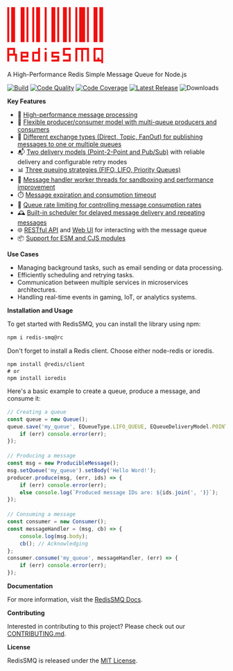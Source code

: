[![RedisSMQ](./logo.png)](https://github.com/weyoss/redis-smq)

A High-Performance Redis Simple Message Queue for Node.js

[![Build](https://img.shields.io/github/actions/workflow/status/weyoss/redis-smq/tests.yml?style=flat-square)](https://github.com/weyoss/redis-smq/actions/workflows/tests.yml)
[![Code Quality](https://img.shields.io/github/actions/workflow/status/weyoss/redis-smq/codeql.yml?style=flat-square&label=quality)](https://github.com/weyoss/redis-smq/actions/workflows/codeql.yml)
[![Code Coverage](https://img.shields.io/codecov/c/github/weyoss/redis-smq?style=flat-square)](https://codecov.io/github/weyoss/redis-smq?branch=master)
[![Latest Release](https://img.shields.io/github/v/release/weyoss/redis-smq?include_prereleases&label=release&color=green&style=flat-square)](https://github.com/weyoss/redis-smq/releases)
![Downloads](https://img.shields.io/npm/dm/redis-smq.svg?style=flat-square)

**Key Features**

- 🚀 [High-performance message processing](docs/performance.md)
- 🔄 [Flexible producer/consumer model with multi-queue producers and consumers](docs/consuming-messages.md)
- 🔀 [Different exchange types (Direct, Topic, FanOut) for publishing messages to one or multiple queues](docs/message-exchanges.md)
- 📬 [Two delivery models (Point-2-Point and Pub/Sub)](docs/queue-delivery-models.md) with reliable delivery and configurable retry modes
- 📊 [Three queuing strategies (FIFO, LIFO, Priority Queues)](docs/queues.md)
- 🧵 [Message handler worker threads for sandboxing and performance improvement](docs/message-handler-worker-threads.md)
- ⏱️ [Message expiration and consumption timeout](docs/messages.md)
- 🚦 [Queue rate limiting for controlling message consumption rates](docs/queue-rate-limiting.md)
- 🕰️ [Built-in scheduler for delayed message delivery and repeating messages](docs/scheduling-messages.md)
- 🌐 [RESTful API](docs/redis-smq-rest-api.md) and [Web UI](docs/redis-smq-web-ui.md) for interacting with the message queue
- 📦 [Support for ESM and CJS modules](docs/esm-cjs-modules.md)

**Use Cases**

- Managing background tasks, such as email sending or data processing.
- Efficiently scheduling and retrying tasks.
- Communication between multiple services in microservices architectures.
- Handling real-time events in gaming, IoT, or analytics systems.

**Installation and Usage**

To get started with RedisSMQ, you can install the library using npm:
```bash
npm i redis-smq@rc
```

Don't forget to install a Redis client. Choose either node-redis or ioredis. 

```shell
npm install @redis/client
# or
npm install ioredis
```

Here's a basic example to create a queue, produce a message, and consume it:

```javascript
// Creating a queue
const queue = new Queue();
queue.save('my_queue', EQueueType.LIFO_QUEUE, EQueueDeliveryModel.POINT_TO_POINT, (err) => {
    if (err) console.error(err);
});

// Producing a message
const msg = new ProducibleMessage();
msg.setQueue('my_queue').setBody('Hello Word!');
producer.produce(msg, (err, ids) => {
    if (err) console.error(err);
    else console.log(`Produced message IDs are: ${ids.join(', ')}`);
});

// Consuming a message
const consumer = new Consumer();
const messageHandler = (msg, cb) => {
    console.log(msg.body);
    cb(); // Acknowledging
};
consumer.consume('my_queue', messageHandler, (err) => {
    if (err) console.error(err);
});
```
**Documentation**

For more information, visit the [RedisSMQ Docs](docs/README.md).

**Contributing**

Interested in contributing to this project? Please check out our [CONTRIBUTING.md](CONTRIBUTING.md).

**License**

RedisSMQ is released under the [MIT License](https://github.com/weyoss/redis-smq/blob/master/LICENSE).